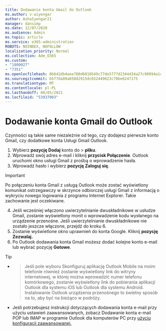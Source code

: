 ```yaml
---
title: Dodawanie konta Gmail do Outlook
ms.author: v-aiyengar
author: AshaIyengar21
manager: dansimp
ms.date: 12/07/2020
ms.audience: Admin
ms.topic: article
ms.service: o365-administration
ROBOTS: NOINDEX, NOFOLLOW
localization_priority: Normal
ms.collection: Adm_O365
ms.custom:
- "1800027"
- "7351"
ms.openlocfilehash: 0b642db4eee780d6010549c77de5777d2344d34a27c90994a1c7759bdd9ffc07
ms.sourcegitcommit: b5f7da89a650d2915dc652449623c78be6247175
ms.translationtype: MT
ms.contentlocale: pl-PL
ms.lasthandoff: 08/05/2021
ms.locfileid: "53937003"
---
```

# <a name="add-a-gmail-account-to-outlook"></a>Dodawanie konta Gmail do Outlook

Czynności są takie same niezależnie od tego, czy dodajesz pierwsze konto Gmail, czy dodatkowe konta Usługi Gmail Outlook.

1. Wybierz **pozycję Dodaj** konto do  >  **pliku**.
1. Wprowadź swój adres e-mail i kliknij **przycisk Połączenie**. Outlook uruchomi okno usługi Gmail z prośbą o wprowadzenie hasła. 
1. Wprowadź hasło i wybierz **pozycję Zaloguj się**.
> [!IMPORTANT]
> Po połączeniu konta Gmail z usługą Outlook może zostać wyświetlony komunikat ostrzegawczy w skrzynce odbiorczej usługi Gmail z informacją o wykryciu nowego logowania z programu Internet Explorer. Takie zachowanie jest oczekiwane.
4. Jeśli wcześniej włączono uwierzytelnianie dwuskładnikowe w usłudze Gmail, zostanie wyświetlony monit o wprowadzenie kodu wysłanego na urządzenie przenośne. Jeśli uwierzytelnianie dwuskładnikowe nie zostało jeszcze włączone, przejdź do kroku 6.
1. Zostanie wyświetlone okno uprawnień do konta Google. Kliknij **pozycję Zezwalaj.**
1. Po Outlook dodawania konta Gmail możesz dodać kolejne konto e-mail lub wybrać pozycję **Gotowe**.
> [!TIP]
- > Jeśli pole wyboru Skonfiguruj aplikację Outlook Mobile na moim telefonie również zostanie wyświetlony link do witryny internetowej, w której można wprowadzić numer telefonu komórkowego, zostanie wyświetlony link do pobierania aplikacji Outlook dla systemu iOS lub Outlook dla systemu Android. Instalowanie Outlook urządzenia przenośnego to świetny sposób na to, aby być na bieżąco w podróży.
- Jeśli potrzebujesz instrukcji dotyczących dodawania konta e-mail przy użyciu ustawień zaawansowanych, zobacz Dodawanie konta e-mail POP lub IMAP w programie Outlook dla komputerów PC przy [użyciu konfiguracji zaawansowanej.](https://support.microsoft.com/office/change-or-update-email-account-settings-in-outlook-for-windows-560a9065-3c3a-4ec5-a24f-cdb9a8d622a2#bkmk_advanced)

